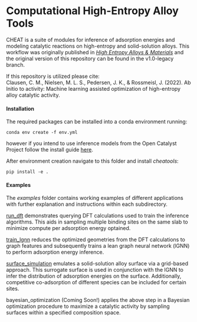 # Computational High-Entropy Alloy Tools
CHEAT is a suite of modules for inference of adsorption energies and modeling catalytic reactions on high-entropy and solid-solution alloys. This workflow was originally published in [*High Entropy Alloys & Materials*](https://doi.org/10.1007/s44210-022-00006-4) and the original version of this repository can be found in the v1.0-legacy branch.

If this repository is utilized please cite: <br />
Clausen, C. M., Nielsen, M. L. S., Pedersen, J. K., & Rossmeisl, J. (2022). Ab Initio to activity: Machine learning assisted optimization of high-entropy alloy catalytic activity.

#### Installation
The required packages can be installed into a conda environment running:
```terminal
conda env create -f env.yml
```
however if you intend to use inference models from the Open Catalyst Project follow the install guide [here](https://fair-chem.github.io/core/install.html).

After environment creation navigate to this folder and install *cheatools*:
```terminal
pip install -e .
```

#### Examples
The *examples* folder contains working examples of different applications with further explanation and instructions within each subdirectory.

[run_dft](examples/run_dft) demonstrates querying DFT calculations used to train the inference algorithms. This aids in sampling multiple binding sites on the same slab to minimize compute per adsorption energy optained.

[train_lgnn](examples/train_lgnn) reduces the optimized geometries from the DFT calculations to graph features and subsequently trains a lean graph neural network (lGNN) to perform adsorption energy inference.

[surface_simulation](examples/surface_simulation) emulates a solid-solution alloy surface via a grid-based approach. This surrogate surface is used in conjunction with the lGNN to infer the distribution of adsorption energies on the surface. Additionally, competitive co-adsorption of different species can be included for certain sites.

bayesian_optimization (Coming Soon!) applies the above step in a Bayesian optimization procedure to maximize a catalytic activity by sampling surfaces within a specified composition space.
